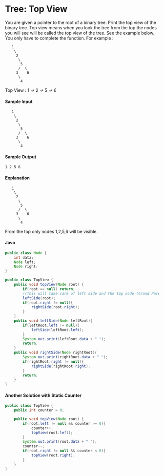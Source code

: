 # Tree: Top View
You are given a pointer to the root of a binary tree. Print the top view of the binary tree. 
Top view means when you look the tree from the top the nodes you will see will be called the top view of the tree. See the example below. 
You only have to complete the function. 
For example :
```
   1
    \
     2
      \
       5
      /  \
     3    6
      \
       4
```
Top View : 1 -> 2 -> 5 -> 6

#### Sample Input
```
   1
    \
     2
      \
       5
      /  \
     3    6
      \
       4
```
#### Sample Output
```
1 2 5 6
```
#### Explanation
```
   1
    \
     2
      \
       5
      /  \
     3    6
      \
       4
```       
From the top only nodes 1,2,5,6 will be visible.
#### Java
```java
public class Node {
    int data;
    Node left;
    Node right;
}

public class TopView {
    public void topView(Node root) {
        if(root == null) return;
        //This will take care of left side and the top node (Grand Parent Node)
        leftSide(root);
        if(root.right != null){
            rightSide(root.right);
        }
    }
    public void leftSide(Node leftRoot){
        if(leftRoot.left != null){
            leftSide(leftRoot.left);
        }
        System.out.print(leftRoot.data + " ");
        return;
    }
    public void rightSide(Node rightRoot){
        System.out.print(rightRoot.data + " ");
        if(rightRoot.right != null){
            rightSide(rightRoot.right);
        }
        return;
    }
}
```

#### Another Solution with Static Counter
```java
public class TopView {
    public int counter = 0;

    public void topView(Node root) {
        if(root.left != null && counter >= 0){
            counter++;
            topView(root.left);
        }
        System.out.print(root.data + " ");
        counter--;
        if(root.right != null && counter < 0){
            topView(root.right);
        }
    }
}
```